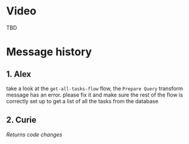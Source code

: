 # Video

TBD

# Message history

## 1. Alex

take a look at the `get-all-tasks-flow` flow, the `Prepare Query` transform message has an error. please fix it and make sure the rest of the flow is correctly set up to get a list of all the tasks from the database

## 2. Curie

_Returns code changes_
